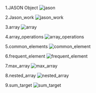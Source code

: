 1.JASON Object
![jason](https://github.com/user-attachments/assets/45952652-9ac3-4326-be7a-e3d397e7bd82)

2.Jason_work
![jason_work](https://github.com/user-attachments/assets/fdc51524-9d71-4f23-98fa-c40986dc4a9a)

3.array
![array](https://github.com/user-attachments/assets/d0e60cbe-3807-499f-a2db-eafe41cb29f7)

4.array_operations
![array_operations](https://github.com/user-attachments/assets/985c80c9-918a-4f52-b2bf-c7c7543457ad)

5.common_elements
![common_element](https://github.com/user-attachments/assets/288b7bae-161e-4419-8473-ff2a521eac0e)

6.frequent_element
![frequent_element](https://github.com/user-attachments/assets/53da591f-ea5c-43cd-bf96-b6d81f823f73)

7.max_array
![max_array](https://github.com/user-attachments/assets/f12b1edc-a348-4eee-91f1-b09cab58b592)

8.nested_array
![nested_array](https://github.com/user-attachments/assets/d7371837-6c21-4340-b5d9-00aef088be06)

9.sum_target
![sum_target](https://github.com/user-attachments/assets/106c9a87-7c8e-4951-a060-443fc302cb04)


















  


 

  
